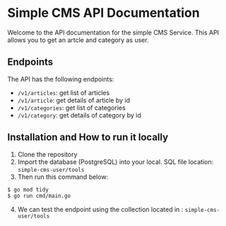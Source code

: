 # Simple CMS API Documentation

Welcome to the API documentation for the simple CMS Service. This API allows you to get an artcle and category as user.


## Endpoints

The API has the following endpoints:
- `/v1/articles`: get list of articles
- `/v1/article`: get details of article by id
- `/v1/categories`: get list of categories
- `/v1/category`: get details of category by id

## Installation and How to run it locally
1. Clone the repository
2. Import the database (PostgreSQL) into your local. SQL file location: `simple-cms-user/tools` 
3.  Then run this command below:
```bash
$ go mod tidy
$ go run cmd/main.go
```
4. We can test the endpoint using the collection located in : `simple-cms-user/tools` 
 
